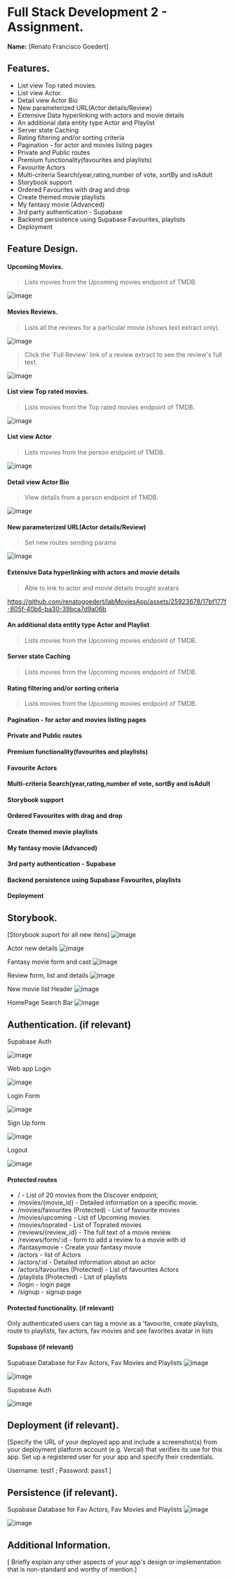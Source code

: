 
# Full Stack Development 2 - Assignment.

__Name:__ [Renato Francisco Goedert]

## Features.

+ List view Top rated movies.
+ List view Actor. 
+ Detail view Actor Bio
+ New  parameterized URL(Actor details/Review)
+ Extensive Data hyperlinking with actors and movie details
+ An additional data entity type Actor and Playlist
+ Server state Caching
+ Rating filtering and/or sorting criteria
+ Pagination - for actor and movies listing pages
+ Private and Public routes
+ Premium functionality(favourites and playlists)
+ Favourite Actors
+ Multi-criteria Search(year,rating,number of vote, sortBy and isAdult
+ Storybook support
+ Ordered Favourites with drag and drop
+ Create themed movie playlists
+ My fantasy movie (Advanced)
+ 3rd party authentication - Supabase
+ Backend persistence using Supabase Favourites, playlists
+ Deployment 

## Feature Design.

#### Upcoming Movies.

> Lists movies from the Upcoming movies endpoint of TMDB.

![image](https://github.com/renatogoedert/labMoviesApp/assets/25923678/28e8dac0-6d7c-40fe-92d9-bae3022aaca1)

#### Movies Reviews.

> Lists all the reviews for a particular movie (shows text extract only).

![image](https://github.com/renatogoedert/labMoviesApp/assets/25923678/1a7abae6-35e2-463a-ba96-5fe411935cb1)

> Click the 'Full Review' link of a review extract to see the review's full text. 

![image](https://github.com/renatogoedert/labMoviesApp/assets/25923678/6aa3515f-680a-4809-9a0c-8a03808c7c5a)

#### List view Top rated movies.
  > Lists movies from the Top rated movies endpoint of TMDB.

![image](https://github.com/renatogoedert/labMoviesApp/assets/25923678/3eb1c304-d79d-4e27-9e3e-7a683084df14)

#### List view Actor
  > Lists movies from the person endpoint of TMDB.

![image](https://github.com/renatogoedert/labMoviesApp/assets/25923678/04807c16-b4aa-4564-b563-e966da5a9131)

#### Detail view Actor Bio
  > View details from a person endpoint of TMDB.

![image](https://github.com/renatogoedert/labMoviesApp/assets/25923678/d72741c3-97af-4f99-b21d-ef462d8e2187)

#### New  parameterized URL(Actor details/Review)
  > Set new routes sending params

![image](https://github.com/renatogoedert/labMoviesApp/assets/25923678/ac4f1a04-f45e-4644-923c-be3df3ea3ef5)
  
#### Extensive Data hyperlinking with actors and movie details
  > Able to link to actor and movie details trought avatars
  
https://github.com/renatogoedert/labMoviesApp/assets/25923678/17bf177f-805f-40b6-ba30-39bca7d9a06b

#### An additional data entity type Actor and Playlist
  > Lists movies from the Upcoming movies endpoint of TMDB.
  
#### Server state Caching
  > Lists movies from the Upcoming movies endpoint of TMDB.
  
#### Rating filtering and/or sorting criteria
  > Lists movies from the Upcoming movies endpoint of TMDB.
  
#### Pagination - for actor and movies listing pages
#### Private and Public routes
#### Premium functionality(favourites and playlists)
#### Favourite Actors
#### Multi-criteria Search(year,rating,number of vote, sortBy and isAdult
#### Storybook support
#### Ordered Favourites with drag and drop
#### Create themed movie playlists
#### My fantasy movie (Advanced)
#### 3rd party authentication - Supabase
#### Backend persistence using Supabase Favourites, playlists
#### Deployment 

## Storybook.

[Storybook suport for all new itens]
![image](https://github.com/renatogoedert/labMoviesApp/assets/25923678/f1648aa3-76a7-411a-9320-af5cbbfc76f6)

Actor new details 
![image](https://github.com/renatogoedert/labMoviesApp/assets/25923678/f9cbfc48-0f54-4a86-a821-9c138adcdbd4)

Fantasy movie form and cast
![image](https://github.com/renatogoedert/labMoviesApp/assets/25923678/31e1fff7-b865-4680-a79b-40a6ab836f11)

Review form, list and details
![image](https://github.com/renatogoedert/labMoviesApp/assets/25923678/5783c942-a631-4bcf-916e-41d29f5cd9f9)

New movie list Header
![image](https://github.com/renatogoedert/labMoviesApp/assets/25923678/2befc2d4-6c7d-4271-ac37-2b1febaa7a94)

HomePage Search Bar
![image](https://github.com/renatogoedert/labMoviesApp/assets/25923678/37b452e7-e23b-4e30-b9ca-96444cd7c136)


## Authentication. (if relevant)

Supabase Auth

![image](https://github.com/renatogoedert/labMoviesApp/assets/25923678/411b875e-2ae0-49c6-b593-536b6d0f23ff)

Web app Login 

![image](https://github.com/renatogoedert/labMoviesApp/assets/25923678/c097e22b-109b-4c25-a673-dda669267874)

Login Form

![image](https://github.com/renatogoedert/labMoviesApp/assets/25923678/b381ace0-6706-47d8-8270-059bc40ebda5)

Sign Up form

![image](https://github.com/renatogoedert/labMoviesApp/assets/25923678/fefda56b-da11-4aed-8c8e-a6ea03d60872)

Logout

![image](https://github.com/renatogoedert/labMoviesApp/assets/25923678/604040cd-5e95-4bda-8eb9-fa4cdc6fb9bf)


#### Protected routes 

+ / - List of 20  movies from the Discover endpoint,
+ /movies/{movie_id} - Detailed information on a specific movie.
+ /movies/favourites (Protected) - List of favourite movies
+ /movies/upcoming - List of Upcoming movies
+ /movies/toprated - List of Toprated movies
+ /reviews/{review_id} - The full text of a movie review.
+ /reviews/form/:id - form to add a review to a movie with id
+ /fantasymovie - Create your fantasy movie
+ /actors - list of Actors
+ /actors/:id - Detailed information about an actor
+ /actors/favourites (Protected) - List of favourites Actors
+ /playlists (Protected) - List of playlists
+ /login - login page
+ /signup - signup page

#### Protected functionality. (if relevant)

Only authenticated users can tag a movie as a 'favourite, create playlists, route to playlists, fav actors, fav movies and see favorites avatar in lists

#### Supabase (if relevant)

Supabase Database for Fav Actors, Fav Movies and Playlists
![image](https://github.com/renatogoedert/labMoviesApp/assets/25923678/405d57ac-4ce2-4633-87f6-5bf7156e7672)

![image](https://github.com/renatogoedert/labMoviesApp/assets/25923678/530cf3e3-97e4-4d35-b0f9-49f01b956704)

Supabase Auth

![image](https://github.com/renatogoedert/labMoviesApp/assets/25923678/411b875e-2ae0-49c6-b593-536b6d0f23ff)


## Deployment (if relevant).

[Specify the URL of your deployed app and include a screenshot(s) from your deployment platform account (e.g. Vercal) that verifies its use for this app. Set up a registered user for your app and specify their credentials.

Username: test1 ; Password: pass1
]

## Persistence (if relevant).

Supabase Database for Fav Actors, Fav Movies and Playlists
![image](https://github.com/renatogoedert/labMoviesApp/assets/25923678/405d57ac-4ce2-4633-87f6-5bf7156e7672)

![image](https://github.com/renatogoedert/labMoviesApp/assets/25923678/530cf3e3-97e4-4d35-b0f9-49f01b956704)

## Additional Information.

[ Briefly explain any other aspects of your app's design or implementation that is non-standard and worthy of mention.]

[image1]: ./images/image1.png
[image2]: ./images/image2.png
[image3]: ./images/image3.png
[image4]: ./images/image4.png
[image5]: ./images/image5.png
